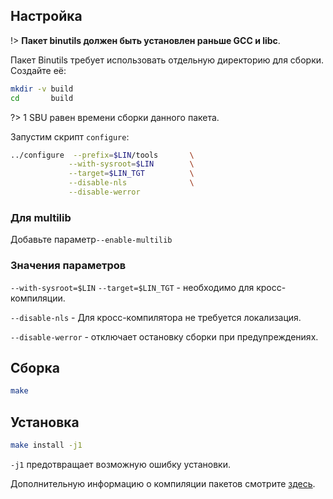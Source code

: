 <package-info :package="package" showsbu></package-info>

<script>
		new Vue({
		el: '#main',
		data: { package: {} },
		mounted: function () {
				this.getPackage('binutils');
		},
		methods: {
			getPackage: function(name) {
					getPackage(name)
					.then(response => this.package = response);
			}
		}
  })
</script>

## Настройка

!> **Пакет binutils должен быть установлен раньше GCC и libc**.

Пакет Binutils требует использовать отдельную директорию для сборки. Создайте её:

```bash
mkdir -v build
cd       build
```

?> 1 SBU равен времени сборки данного пакета.

Запустим скрипт `configure`:

```bash
../configure  --prefix=$LIN/tools       \
             --with-sysroot=$LIN        \
             --target=$LIN_TGT          \
             --disable-nls              \
             --disable-werror
```

### Для multilib

Добавьте параметр`--enable-multilib`

### Значения параметров

`--with-sysroot=$LIN` `--target=$LIN_TGT` - необходимо для кросс-компиляции.

`--disable-nls` - Для кросс-компилятора не требуется локализация.

`--disable-werror` - отключает остановку сборки при предупреждениях.

## Сборка

```bash
make
```

## Установка

```bash
make install -j1
```

`-j1` предотвращает возможную ошибку установки.

Дополнительную информацию о компиляции пакетов смотрите [здесь](additional/src-compiling).
